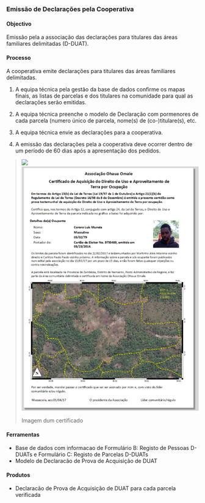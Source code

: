 ### Emissão de Declarações pela Cooperativa

#### Objectivo

Emissão pela a associação das declarações para titulares das áreas familiares delimitadas \(D-DUAT\).

#### Processo

A cooperativa emite declarações para titulares das áreas familiares delimitadas.

1. A equipa técnica pela gestão da base de dados confirme os mapas finais, as listas de parcelas e dos titulares na comunidade para qual as declarações serão emitidas.

2. A equipa técnica preenche o modelo de Declaração com pormenores de cada parcela \(numero único de parcela, nome\(s\) de \(co-\)titulare\(s\), etc.

3. A equipa técnica envie as declarações para a cooperativa.

4. A emissão das declarações pela a cooperativa deve ocorrer dentro de um período de 60 dias após a apresentação dos pedidos.

> ![](/assets/certificado.PNG)![](/assets/certificate.png)
>
> Imagem dum certificado

#### Ferramentas

* Base de dados com informacao de Formulário B: Registo de Pessoas D-DUATs e Formulário C: Registo de Parcelas D-DUATs
* Modelo de Declaracão de Prova de Acquisição de DUAT

#### Produtos

* Declaracão de Prova de Acquisição de DUAT para cada parcela verificada



